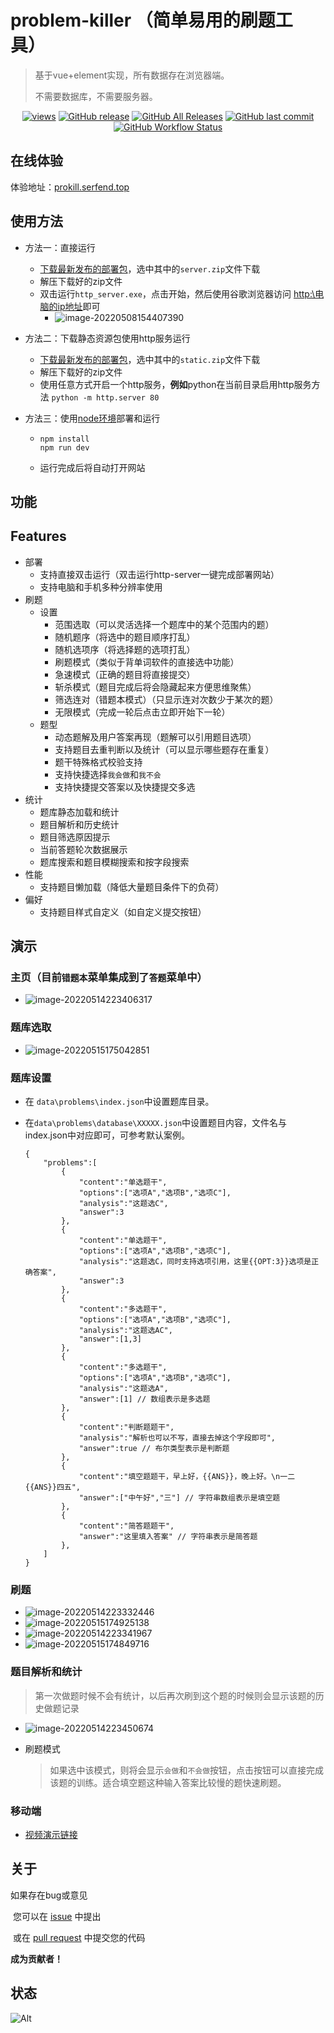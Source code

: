 # problem-killer （**简单易用的刷题工具**）

> 基于vue+element实现，所有数据存在浏览器端。
> 
> 不需要数据库，不需要服务器。

<p align="center">
<a href="https://github.com/serfend/pydumpck/"><img alt="views" src="https://visitor-badge.glitch.me/badge?page_id=serfend/problem-killer&left_text=views" /></a> 
<a href="https://github.com/serfend/problem-killer/releases"><img alt="GitHub release" src="https://img.shields.io/github/release/serfend/problem-killer.svg?style=flat-square" /></a>
<a href="https://github.com/serfend/problem-killer/releases"><img alt="GitHub All Releases" src="https://img.shields.io/github/downloads/serfend/problem-killer/total.svg?style=flat-square&color=%2364ff82" /></a>
<a href="https://github.com/serfend/problem-killer/commits"><img alt="GitHub last commit" src="https://img.shields.io/github/last-commit/serfend/problem-killer.svg?style=flat-square" /></a>
<a href="https://github.com/serfend/problem-killer/actions/workflows/node.js.yml"><img alt="GitHub Workflow Status" src="https://github.com/serfend/problem-killer/actions/workflows/node.js.yml/badge.svg" /></a>
</p>


## **在线体验**

体验地址：[prokill.serfend.top](http://prokill.serfend.top)

## 使用方法

- 方法一：直接运行
  
  - [下载最新发布的部署包](https://github.com/serfend/problem-killer/releases)，选中其中的`server.zip`文件下载
  - 解压下载好的zip文件
  - 双击运行`http_server.exe`，点击开始，然后使用谷歌浏览器访问 [http:\\电脑的ip地址](http://127.0.0.1)即可
    - ![image-20220508154407390](https://raw.githubusercontent.com/serfend/res.image.reference/main/image-20220508154407390.png)

- 方法二：下载静态资源包使用http服务运行
  
  - [下载最新发布的部署包](https://github.com/serfend/problem-killer/releases)，选中其中的`static.zip`文件下载
  - 解压下载好的zip文件
  - 使用任意方式开启一个http服务，**例如**python在当前目录启用http服务方法 `python -m http.server 80`

- 方法三：使用[node环境](http://nodejs.cn/)部署和运行
  
  - ```shell
    npm install
    npm run dev
    ```
  
  - 运行完成后将自动打开网站

## 功能

## Features

- 部署
  - 支持直接双击运行（双击运行http-server一键完成部署网站）
  - 支持电脑和手机多种分辨率使用
- 刷题
  - 设置
    - 范围选取（可以灵活选择一个题库中的某个范围内的题）
    - 随机题序（将选中的题目顺序打乱）
    - 随机选项序（将选择题的选项打乱）
    - 刷题模式（类似于背单词软件的直接选中功能）
    - 急速模式（正确的题目将直接提交）
    - 斩杀模式（题目完成后将会隐藏起来方便思维聚焦）
    - 筛选连对（错题本模式）（只显示连对次数少于某次的题）
    - 无限模式（完成一轮后点击立即开始下一轮）
  - 题型
    - 动态题解及用户答案再现（题解可以引用题目选项）
    - 支持题目去重判断以及统计（可以显示哪些题存在重复）
    - 题干特殊格式校验支持
    - 支持快捷选择`我会做`和`我不会`
    - 支持快捷提交答案以及快捷提交多选
- 统计
  - 题库静态加载和统计
  - 题目解析和历史统计
  - 题目筛选原因提示
  - 当前答题轮次数据展示
  - 题库搜索和题目模糊搜索和按字段搜索
- 性能
  - 支持题目懒加载（降低大量题目条件下的负荷）
- 偏好
  - 支持题目样式自定义（如自定义提交按钮）

## 演示

### 主页（目前`错题本`菜单集成到了`答题`菜单中）

- ![image-20220514223406317](https://raw.githubusercontent.com/serfend/res.image.reference/main/image-20220514223406317.png)

### 题库选取

- ![image-20220515175042851](https://raw.githubusercontent.com/serfend/res.image.reference/main/image-20220515175042851.png)

### 题库设置

- 在 `data\problems\index.json`中设置题库目录。

- 在`data\problems\database\XXXXX.json`中设置题目内容，文件名与index.json中对应即可，可参考默认案例。
  
  ```json5
  {
      "problems":[
          {
              "content":"单选题干",
              "options":["选项A","选项B","选项C"],
              "analysis":"这题选C",
              "answer":3
          },
          {
              "content":"单选题干",
              "options":["选项A","选项B","选项C"],
              "analysis":"这题选C，同时支持选项引用，这里{{OPT:3}}选项是正确答案",
              "answer":3
          },
          {
              "content":"多选题干",
              "options":["选项A","选项B","选项C"],
              "analysis":"这题选AC",
              "answer":[1,3]
          },
          {
              "content":"多选题干",
              "options":["选项A","选项B","选项C"],
              "analysis":"这题选A",
              "answer":[1] // 数组表示是多选题
          },
          {
              "content":"判断题题干",
              "analysis":"解析也可以不写，直接去掉这个字段即可",
              "answer":true // 布尔类型表示是判断题
          },
          {
              "content":"填空题题干，早上好，{{ANS}}，晚上好。\n一二{{ANS}}四五",
              "answer":["中午好","三"] // 字符串数组表示是填空题
          },
          {
              "content":"简答题题干",
              "answer":"这里填入答案" // 字符串表示是简答题
          },
      ]
  }
  ```

### 刷题

- ![image-20220514223332446](https://raw.githubusercontent.com/serfend/res.image.reference/main/image-20220514223332446.png)
- ![image-20220515174925138](https://raw.githubusercontent.com/serfend/res.image.reference/main/image-20220515174925138.png)
- ![image-20220514223341967](https://raw.githubusercontent.com/serfend/res.image.reference/main/image-20220514223341967.png)
- ![image-20220515174849716](https://raw.githubusercontent.com/serfend/res.image.reference/main/image-20220515174849716.png)

### 题目解析和统计

> 第一次做题时候不会有统计，以后再次刷到这个题的时候则会显示该题的历史做题记录

- ![image-20220514223450674](https://raw.githubusercontent.com/serfend/res.image.reference/main/image-20220514223450674.png)

- 刷题模式
  
  > 如果选中该模式，则将会显示`会做`和`不会做`按钮，点击按钮可以直接完成该题的训练。适合填空题这种输入答案比较慢的题快速刷题。

### 移动端

- [视频演示链接](https://www.bilibili.com/video/BV16T4y1B7Fa/)

## 关于

如果存在bug或意见

​    您可以在 [issue](https://github.com/serfend/problem-killer/issues) 中提出

​    或在 [pull request](https://github.com/serfend/problem-killer/pulls) 中提交您的代码

**成为贡献者！**

## 状态

![Alt](https://repobeats.axiom.co/api/embed/63b53df1ed2f24fae0e0a5ba87f10a785cbd5e27.svg "Repobeats analytics image")
